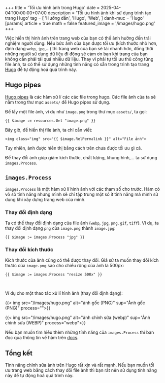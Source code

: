 +++
title = 'Tối ưu hình ảnh trong Hugo'
date = 2025-04-04T00:00:00+07:00
description = 'Tối ưu hình ảnh khi sử dụng trình tạo trang Hugo'
tag = [
	'Hướng dẫn',
	'Hugo',
	'Web',
]
danh-muc = 'Hugo'
[params]
	article = true
	math = false
featured_image = '/images/hugo.png'
+++

Việc hiển thị hình ảnh trên trang web của bạn có thể ảnh hưởng đến trải nghiệm người dùng. Nếu bức ảnh của bạn được tối ưu (kích thước nhỏ hơn, định dạng `webp`, `jpg`,...) thì trang web của bạn sẽ tải nhanh hơn, đồng thời những người sử dụng dữ liệu đi động sẽ cảm ơn bạn khi trang của bạn không cần phải tải quá nhiều dữ liệu. Thay vì phải tự tối ưu thủ công từng file ảnh, ta có thể sử dụng những tính năng có sẵn trong trình tạo trang [Hugo](https://gohugo.io) để tự động hoá quá trình này.

## Hugo pipes

[Hugo pipes](https://gohugo.io/hugo-pipes/introduction/#article) là các hàm xử lí các các file trong hugo. Các file ảnh của ta sẽ nằm trong thư mục `assets/` để Hugo pipes sử dụng.

Để lấy một file ảnh, ví dụ như `image.png` trong thư mục `assets/`, ta gọi:

```go-html-template
{{ $image := resources.Get "image.png" }}
```

Bây giờ, để hiển thị file ảnh, ta chỉ cần viết:

```go-html-template
<img class="img" src="{{ $image.RelPermalink }}" alt="File ảnh">
```

Tuy nhiên, ảnh được hiển thị bằng cách trên chưa được tối ưu gì cả. 

Để thay đổi ảnh giúp giảm kích thước, chất lượng, khung hình,... ta sử dụng `images.Process`.

## `images.Process`

`images.Process` là một hàm xử lí hình ảnh với các tham số cho trước. Hàm có vô số tính năng nhưng mình sẽ chỉ tập trung một số ít tính năng mà mình sử dụng khi xây dựng trang web của mình.

### Thay đổi định dạng

Ta có thể thay đổi định dạng của file ảnh (`webp`, `jpg`, `png`, `gif`, `tiff`). Ví dụ, ta thay đổi định dạng `png` của `image.png` thành `image.jpg`:

```go-html-template
{{ $image := images.Process "jpg" }}
```

### Thay đổi kích thước

Kích thước của ảnh cũng có thể được thay đổi. Giả sử ta muốn thay đổi kích thước của `image.png` sao cho chiều rộng của ảnh là 500px:

```go-html-template
{{ $image := images.Process "resize 500x" }}
```

<br>

Ví dụ cho một thao tác xử lí hình ảnh (thay đổi định dạng):

{{< img src="/images/hugo.png" alt="ảnh gốc (PNG)" sup="Ảnh gốc (PNG)" process="">}}

{{< img src="/images/hugo.png" alt="ảnh chỉnh sửa (webp)" sup="Ảnh chỉnh sửa (WEBP)" process="webp">}}

Nếu bạn muốn tìm hiểu thêm những tính năng của `images.Process` thì bạn đọc qua thông tin về hàm trên [docs](https://gohugo.io/functions/images/process/#article).

## Tổng kết

Tính năng chỉnh sửa ảnh trên Hugo rất xịn và rất mạnh. Nếu bạn muốn tối ưu trang web bằng cách thay đổi file ảnh thì bạn rất nên sử dụng tính năng này để tự động hoá quá trình này.